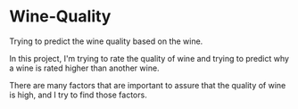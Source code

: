 # Wine-Quality
Trying to predict the wine quality based on the wine.

In this project, I'm trying to rate the quality of wine and trying to predict why a wine is rated higher than another wine. 

There are many factors that are important to assure that the quality of wine is high, and I try to find those factors.
